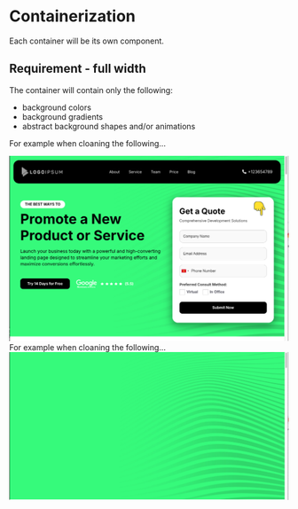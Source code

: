 # Containerization
Each container will be its own component. 

## Requirement - full width
The container will contain only the following:
- background colors
- background gradients
- abstract background shapes and/or animations

For example when cloaning the following...

<img width="700px" src="/assets/background-clone-example-before.png"/>
For example when cloaning the following...

<img width="700px" src="/assets/background-clone-example-after.png"/>

